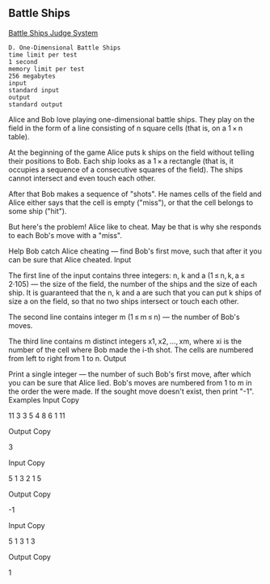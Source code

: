## Battle Ships
[Battle Ships Judge System](http://codeforces.com/problemset/problem/567/D)
```
D. One-Dimensional Battle Ships
time limit per test
1 second
memory limit per test
256 megabytes
input
standard input
output
standard output
```

Alice and Bob love playing one-dimensional battle ships. They play on the field in the form of a line consisting of n square cells (that is, on a 1 × n table).

At the beginning of the game Alice puts k ships on the field without telling their positions to Bob. Each ship looks as a 1 × a rectangle (that is, it occupies a sequence of a consecutive squares of the field). The ships cannot intersect and even touch each other.

After that Bob makes a sequence of "shots". He names cells of the field and Alice either says that the cell is empty ("miss"), or that the cell belongs to some ship ("hit").

But here's the problem! Alice like to cheat. May be that is why she responds to each Bob's move with a "miss".

Help Bob catch Alice cheating — find Bob's first move, such that after it you can be sure that Alice cheated.
Input

The first line of the input contains three integers: n, k and a (1 ≤ n, k, a ≤ 2·105) — the size of the field, the number of the ships and the size of each ship. It is guaranteed that the n, k and a are such that you can put k ships of size a on the field, so that no two ships intersect or touch each other.

The second line contains integer m (1 ≤ m ≤ n) — the number of Bob's moves.

The third line contains m distinct integers x1, x2, ..., xm, where xi is the number of the cell where Bob made the i-th shot. The cells are numbered from left to right from 1 to n.
Output

Print a single integer — the number of such Bob's first move, after which you can be sure that Alice lied. Bob's moves are numbered from 1 to m in the order the were made. If the sought move doesn't exist, then print "-1".
Examples
Input
Copy

11 3 3
5
4 8 6 1 11

Output
Copy

3

Input
Copy

5 1 3
2
1 5

Output
Copy

-1

Input
Copy

5 1 3
1
3

Output
Copy

1
